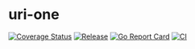 # uri-one

[![Coverage Status](https://coveralls.io/repos/github/osspkg/uri-one/badge.svg?branch=master)](https://coveralls.io/github/osspkg/uri-one?branch=master)
[![Release](https://img.shields.io/github/release/osspkg/uri-one.svg?style=flat-square)](https://github.com/osspkg/uri-one/releases/latest)
[![Go Report Card](https://goreportcard.com/badge/github.com/osspkg/uri-one)](https://goreportcard.com/report/github.com/osspkg/uri-one)
[![CI](https://github.com/osspkg/uri-one/actions/workflows/ci.yml/badge.svg)](https://github.com/osspkg/uri-one/actions/workflows/ci.yml)
